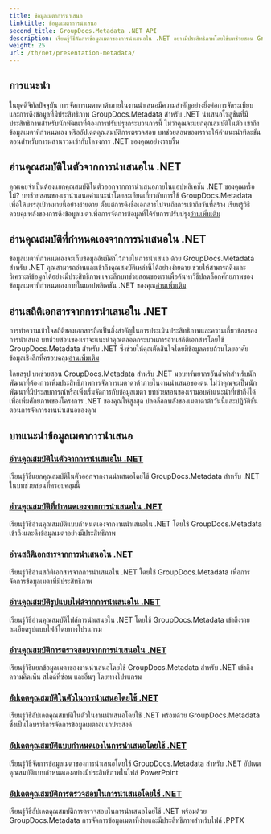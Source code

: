 ```yaml
---
title: ข้อมูลเมตาการนำเสนอ
linktitle: ข้อมูลเมตาการนำเสนอ
second_title: GroupDocs.Metadata .NET API
description: เรียนรู้วิธีจัดการข้อมูลเมตาของการนำเสนอใน .NET อย่างมีประสิทธิภาพโดยใช้บทช่วยสอน GroupDocs.Metadata เข้าถึงคุณสมบัติในตัวและแบบกำหนดเองได้อย่างง่ายดาย
weight: 25
url: /th/net/presentation-metadata/
---
```

## การแนะนำ

ในยุคดิจิทัลปัจจุบัน การจัดการเมตาดาต้าภายในงานนำเสนอมีความสำคัญอย่างยิ่งต่อการจัดระเบียบและการดึงข้อมูลที่มีประสิทธิภาพ GroupDocs.Metadata สำหรับ .NET นำเสนอโซลูชันที่มีประสิทธิภาพสำหรับนักพัฒนาที่ต้องการปรับปรุงกระบวนการนี้ ไม่ว่าคุณจะแยกคุณสมบัติในตัว เข้าถึงข้อมูลเมตาที่กำหนดเอง หรืออัปเดตคุณสมบัติการตรวจสอบ บทช่วยสอนของเราจะให้คำแนะนำทีละขั้นตอนสำหรับการผสานรวมเข้ากับโครงการ .NET ของคุณอย่างราบรื่น

## อ่านคุณสมบัติในตัวจากการนำเสนอใน .NET

 คุณเคยจำเป็นต้องแยกคุณสมบัติในตัวออกจากการนำเสนอภายในแอปพลิเคชัน .NET ของคุณหรือไม่? บทช่วยสอนของเรานำเสนอคำแนะนำโดยละเอียดเกี่ยวกับการใช้ GroupDocs.Metadata เพื่อให้บรรลุเป้าหมายนี้อย่างง่ายดาย ตั้งแต่การดึงชื่อเอกสารไปจนถึงการเข้าถึงวันที่สร้าง เรียนรู้วิธีควบคุมพลังของการดึงข้อมูลเมตาเพื่อการจัดการข้อมูลที่ได้รับการปรับปรุง[อ่านเพิ่มเติม](./read-built-in-properties-presentations/)

## อ่านคุณสมบัติที่กำหนดเองจากการนำเสนอใน .NET

ข้อมูลเมตาที่กำหนดเองจะเก็บข้อมูลอันมีค่าไว้ภายในการนำเสนอ ด้วย GroupDocs.Metadata สำหรับ .NET คุณสามารถอ่านและเข้าถึงคุณสมบัติเหล่านี้ได้อย่างง่ายดาย ช่วยให้สามารถดึงและวิเคราะห์ข้อมูลได้อย่างมีประสิทธิภาพ เจาะลึกบทช่วยสอนของเราเพื่อค้นหาวิธีปลดล็อกศักยภาพของข้อมูลเมตาที่กำหนดเองภายในแอปพลิเคชัน .NET ของคุณ[อ่านเพิ่มเติม](./read-custom-properties-presentations/)

## อ่านสถิติเอกสารจากการนำเสนอใน .NET

 การทำความเข้าใจสถิติของเอกสารถือเป็นสิ่งสำคัญในการประเมินประสิทธิภาพและความเกี่ยวข้องของการนำเสนอ บทช่วยสอนของเราจะแนะนำคุณตลอดกระบวนการอ่านสถิติเอกสารโดยใช้ GroupDocs.Metadata สำหรับ .NET ซึ่งช่วยให้คุณตัดสินใจโดยมีข้อมูลครบถ้วนโดยอาศัยข้อมูลเชิงลึกที่ครอบคลุม[อ่านเพิ่มเติม](./read-document-statistics-presentations/)

โดยสรุป บทช่วยสอน GroupDocs.Metadata สำหรับ .NET มอบทรัพยากรอันล้ำค่าสำหรับนักพัฒนาที่ต้องการเพิ่มประสิทธิภาพการจัดการเมตาดาต้าภายในงานนำเสนอของตน ไม่ว่าคุณจะเป็นนักพัฒนาที่มีประสบการณ์หรือเพิ่งเริ่มจัดการกับข้อมูลเมตา บทช่วยสอนของเรามอบคำแนะนำที่เข้าถึงได้เพื่อเพิ่มศักยภาพของโครงการ .NET ของคุณให้สูงสุด ปลดล็อกพลังของเมตาดาต้าวันนี้และปฏิวัติขั้นตอนการจัดการงานนำเสนอของคุณ

## บทแนะนำข้อมูลเมตาการนำเสนอ
### [อ่านคุณสมบัติในตัวจากการนำเสนอใน .NET](./read-built-in-properties-presentations/)
เรียนรู้วิธีแยกคุณสมบัติในตัวออกจากงานนำเสนอโดยใช้ GroupDocs.Metadata สำหรับ .NET ในบทช่วยสอนที่ครอบคลุมนี้
### [อ่านคุณสมบัติที่กำหนดเองจากการนำเสนอใน .NET](./read-custom-properties-presentations/)
เรียนรู้วิธีอ่านคุณสมบัติแบบกำหนดเองจากงานนำเสนอใน .NET โดยใช้ GroupDocs.Metadata เข้าถึงและดึงข้อมูลเมตาอย่างมีประสิทธิภาพ
### [อ่านสถิติเอกสารจากการนำเสนอใน .NET](./read-document-statistics-presentations/)
เรียนรู้วิธีอ่านสถิติเอกสารจากการนำเสนอใน .NET โดยใช้ GroupDocs.Metadata เพื่อการจัดการข้อมูลเมตาที่มีประสิทธิภาพ
### [อ่านคุณสมบัติรูปแบบไฟล์จากการนำเสนอใน .NET](./read-file-format-properties-presentations/)
เรียนรู้วิธีอ่านคุณสมบัติไฟล์การนำเสนอใน .NET โดยใช้ GroupDocs.Metadata เข้าถึงรายละเอียดรูปแบบไฟล์โดยทางโปรแกรม
### [อ่านคุณสมบัติการตรวจสอบจากการนำเสนอใน .NET](./read-inspection-properties-presentations/)
เรียนรู้วิธีแยกข้อมูลเมตาของงานนำเสนอโดยใช้ GroupDocs.Metadata สำหรับ .NET เข้าถึงความคิดเห็น สไลด์ที่ซ่อน และอื่นๆ โดยทางโปรแกรม
### [อัปเดตคุณสมบัติในตัวในการนำเสนอโดยใช้ .NET](./update-built-in-properties-presentations/)
เรียนรู้วิธีอัปเดตคุณสมบัติในตัวในงานนำเสนอโดยใช้ .NET พร้อมด้วย GroupDocs.Metadata ซึ่งเป็นไลบรารีการจัดการข้อมูลเมตาอเนกประสงค์
### [อัปเดตคุณสมบัติแบบกำหนดเองในการนำเสนอโดยใช้ .NET](./update-custom-properties-presentations/)
เรียนรู้วิธีจัดการข้อมูลเมตาของการนำเสนอโดยใช้ GroupDocs.Metadata สำหรับ .NET อัปเดตคุณสมบัติแบบกำหนดเองอย่างมีประสิทธิภาพในไฟล์ PowerPoint
### [อัปเดตคุณสมบัติการตรวจสอบในการนำเสนอโดยใช้ .NET](./update-inspection-properties-presentations/)
เรียนรู้วิธีอัปเดตคุณสมบัติการตรวจสอบในการนำเสนอโดยใช้ .NET พร้อมด้วย GroupDocs.Metadata การจัดการข้อมูลเมตาที่ง่ายและมีประสิทธิภาพสำหรับไฟล์ .PPTX